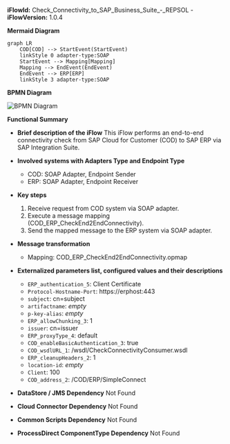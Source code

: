 **iFlowId:** Check_Connectivity_to_SAP_Business_Suite_-_REPSOL - **iFlowVersion:** 1.0.4

**Mermaid Diagram**
```mermaid
graph LR
    COD[COD] --> StartEvent(StartEvent)
    linkStyle 0 adapter-type:SOAP
    StartEvent --> Mapping[Mapping]
    Mapping --> EndEvent(EndEvent)
    EndEvent --> ERP[ERP]
    linkStyle 3 adapter-type:SOAP
```
**BPMN Diagram**

![BPMN Diagram](./Check_Connectivity_to_SAP_Business_Suite_-_REPSOL-1.0.4.png "BPMN Diagram")

**Functional Summary**
- **Brief description of the iFlow**
This iFlow performs an end-to-end connectivity check from SAP Cloud for Customer (COD) to SAP ERP via SAP Integration Suite.

- **Involved systems with Adapters Type and Endpoint Type**
    - COD: SOAP Adapter, Endpoint Sender
    - ERP: SOAP Adapter, Endpoint Receiver

- **Key steps**
    1.  Receive request from COD system via SOAP adapter.
    2.  Execute a message mapping (COD_ERP_CheckEnd2EndConnectivity).
    3.  Send the mapped message to the ERP system via SOAP adapter.

- **Message transformation**
    - Mapping: COD_ERP_CheckEnd2EndConnectivity.opmap

- **Externalized parameters list, configured values and their descriptions**
    - `ERP_authentication_5`: Client Certificate
    - `Protocol-Hostname-Port`: https\://erphost\:443
    - `subject`: cn\=subject
    - `artifactname`: *empty*
    - `p-key-alias`: *empty*
    - `ERP_allowChunking_3`: 1
    - `issuer`: cn\=issuer
    - `ERP_proxyType_4`: default
    - `COD_enableBasicAuthentication_3`: true
    - `COD_wsdlURL_1`: /wsdl/CheckConnectivityConsumer.wsdl
    - `ERP_cleanupHeaders_2`: 1
    - `location-id`: *empty*
    - `Client`: 100
    - `COD_address_2`: /COD/ERP/SimpleConnect

- **DataStore / JMS Dependency**
Not Found

- **Cloud Connector Dependency**
Not Found

- **Common Scripts Dependency**
Not Found

- **ProcessDirect ComponentType Dependency**
Not Found